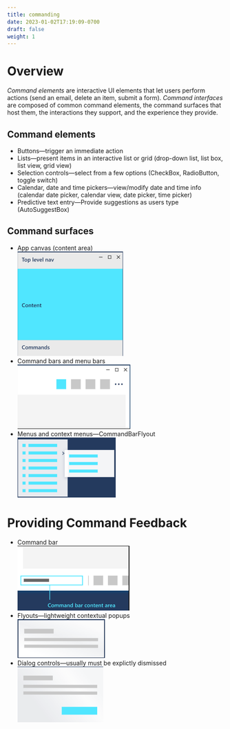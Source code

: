 ```yaml
---
title: commanding
date: 2023-01-02T17:19:09-0700
draft: false
weight: 1
---
```

# Overview
*Command elements* are interactive UI elements that let users perform actions (send an email, delete an item, submit a form). *Command interfaces* are composed of common command elements, the command surfaces that host them, the interactions they support, and the experience they provide.

## Command elements
- Buttons—trigger an immediate action
- Lists—present items in an interactive list or grid (drop-down list, list box, list view, grid view)
- Selection controls—select from a few options (CheckBox, RadioButton, toggle switch)
- Calendar, date and time pickers—view/modify date and time info (calendar date picker, calendar view, date picker, time picker)
- Predictive text entry—Provide suggestions as users type (AutoSuggestBox)

## Command surfaces
- App canvas (content area)  
![](./DESIGN_Commanding-image1.png)
- Command bars and menu bars  
![](./DESIGN_Commanding-image2.png)
- Menus and context menus—CommandBarFlyout  
![](./DESIGN_Commanding-image3.png)

# Providing Command Feedback
- Command bar  
![](./DESIGN_Commanding-image4.png)
- Flyouts—lightweight contextual popups  
![](./DESIGN_Commanding-image5.png)
- Dialog controls—usually must be explictly dismissed  
![](./DESIGN_Commanding-image6.png)




